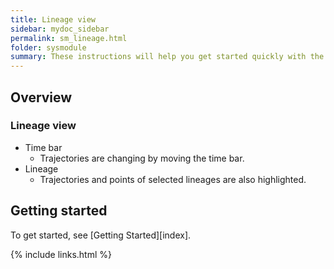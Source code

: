 ```yaml
---
title: Lineage view
sidebar: mydoc_sidebar
permalink: sm_lineage.html
folder: sysmodule
summary: These instructions will help you get started quickly with the theme.....
---
```


## Overview

### Lineage view

* Time bar
    * Trajectories are changing by moving the time bar.
* Lineage
    * Trajectories and points of selected lineages are also highlighted.

## Getting started

To get started, see [Getting Started][index].

{% include links.html %}
